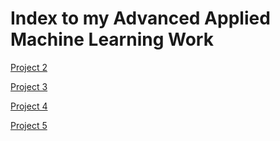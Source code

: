 # Index to my Advanced Applied Machine Learning Work

[Project 2](Project_2.md)

[Project 3](Project_3.md)

[Project 4](Project_4.md)

[Project 5](Project_5.md)
